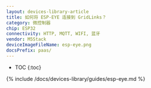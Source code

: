 ```yaml
---
layout: devices-library-article
title: 如何将 ESP-EYE 连接到 GridLinks？
category: 微控制器
chip: ESP32
connectivity: HTTP, MQTT, WIFI, 蓝牙
vendor: M5Stack
deviceImageFileName: esp-eye.png
docsPrefix: paas/
---
```


* TOC
{:toc}

{% include /docs/devices-library/guides/esp-eye.md %}